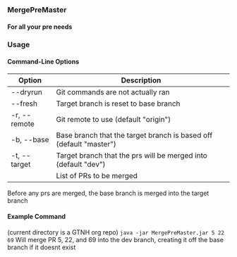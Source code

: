 ### MergePreMaster

#### For all your pre needs


### Usage
#### Command-Line Options
|Option| Description                                                               |
|---|---------------------------------------------------------------------------|
|--dryrun| Git commands are not actually ran |
|--fresh| Target branch is reset to base branch |
|-r, --remote| Git remote to use (default "origin") |
|-b, --base| Base branch that the target branch is based off (default "master") |
|-t, --target| Target branch that the prs will be merged into (default "dev") |
|<prNum>| List of PRs to be merged |

Before any prs are merged, the base branch is merged into the target branch

#### Example Command

(current directory is a GTNH org repo)
`java -jar MergePreMaster.jar 5 22 69`
Will merge PR 5, 22, and 69 into the dev branch, creating it off the base branch if it doesnt exist
